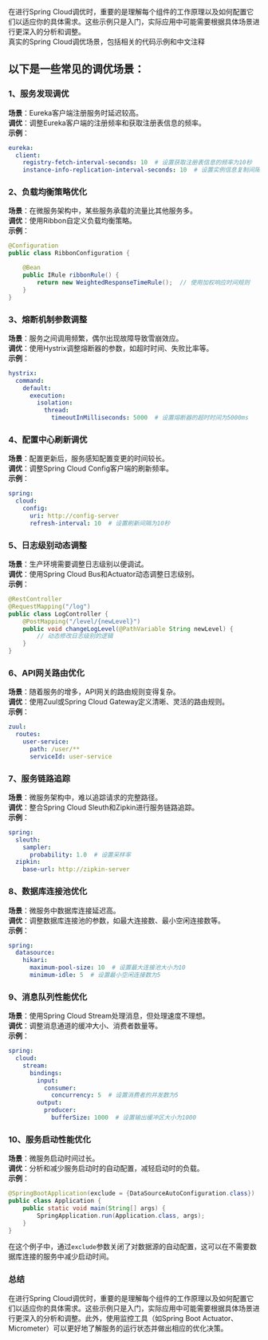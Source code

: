 在进行Spring Cloud调优时，重要的是理解每个组件的工作原理以及如何配置它们以适应你的具体需求。这些示例只是入门，实际应用中可能需要根据具体场景进行更深入的分析和调整。<br />真实的Spring Cloud调优场景，包括相关的代码示例和中文注释
<a name="ACNrU"></a>
## 以下是一些常见的调优场景：
<a name="Kt6vB"></a>
### 1、服务发现调优
**场景**：Eureka客户端注册服务时延迟较高。<br />**调优**：调整Eureka客户端的注册频率和获取注册表信息的频率。<br />**示例**：
```yaml
eureka:
  client:
    registry-fetch-interval-seconds: 10  # 设置获取注册表信息的频率为10秒
    instance-info-replication-interval-seconds: 10  # 设置实例信息复制间隔为10秒
```
<a name="SrnVP"></a>
### 2、负载均衡策略优化
**场景**：在微服务架构中，某些服务承载的流量比其他服务多。<br />**调优**：使用Ribbon自定义负载均衡策略。<br />**示例**：
```java
@Configuration
public class RibbonConfiguration {

    @Bean
    public IRule ribbonRule() {
        return new WeightedResponseTimeRule();  // 使用加权响应时间规则
    }
}
```
<a name="MMCVi"></a>
### 3、熔断机制参数调整
**场景**：服务之间调用频繁，偶尔出现故障导致雪崩效应。<br />**调优**：使用Hystrix调整熔断器的参数，如超时时间、失败比率等。<br />**示例**：
```yaml
hystrix:
  command:
    default:
      execution:
        isolation:
          thread:
            timeoutInMilliseconds: 5000  # 设置熔断器的超时时间为5000ms
```
<a name="zKCeG"></a>
### 4、配置中心刷新调优
**场景**：配置更新后，服务感知配置变更的时间较长。<br />**调优**：调整Spring Cloud Config客户端的刷新频率。<br />**示例**：
```yaml
spring:
  cloud:
    config:
      uri: http://config-server
      refresh-interval: 10  # 设置刷新间隔为10秒
```
<a name="quhby"></a>
### 5、日志级别动态调整
**场景**：生产环境需要调整日志级别以便调试。<br />**调优**：使用Spring Cloud Bus和Actuator动态调整日志级别。<br />**示例**：
```java
@RestController
@RequestMapping("/log")
public class LogController {
    @PostMapping("/level/{newLevel}")
    public void changeLogLevel(@PathVariable String newLevel) {
        // 动态修改日志级别的逻辑
    }
}
```
<a name="TFpB0"></a>
### 6、API网关路由优化
**场景**：随着服务的增多，API网关的路由规则变得复杂。<br />**调优**：使用Zuul或Spring Cloud Gateway定义清晰、灵活的路由规则。<br />**示例**：
```yaml
zuul:
  routes:
    user-service:
      path: /user/**
      serviceId: user-service
```
<a name="bY4BC"></a>
### 7、服务链路追踪
**场景**：微服务架构中，难以追踪请求的完整路径。<br />**调优**：整合Spring Cloud Sleuth和Zipkin进行服务链路追踪。<br />**示例**：
```yaml
spring:
  sleuth:
    sampler:
      probability: 1.0  # 设置采样率
  zipkin:
    base-url: http://zipkin-server
```
<a name="ttd44"></a>
### 8、数据库连接池优化
**场景**：微服务中数据库连接延迟高。<br />**调优**：调整数据库连接池的参数，如最大连接数、最小空闲连接数等。<br />**示例**：
```yaml
spring:
  datasource:
    hikari:
      maximum-pool-size: 10  # 设置最大连接池大小为10
      minimum-idle: 5  # 设置最小空闲连接数为5
```
<a name="DF7Xc"></a>
### 9、消息队列性能优化
**场景**：使用Spring Cloud Stream处理消息，但处理速度不理想。<br />**调优**：调整消息通道的缓冲大小、消费者数量等。<br />**示例**：
```yaml
spring:
  cloud:
    stream:
      bindings:
        input:
          consumer:
            concurrency: 5  # 设置消费者的并发数为5
        output:
          producer:
            bufferSize: 1000  # 设置输出缓冲区大小为1000
```
<a name="MIeDx"></a>
### 10、服务启动性能优化
**场景**：微服务启动时间过长。<br />**调优**：分析和减少服务启动时的自动配置，减轻启动时的负载。<br />**示例**：
```java
@SpringBootApplication(exclude = {DataSourceAutoConfiguration.class})
public class Application {
    public static void main(String[] args) {
        SpringApplication.run(Application.class, args);
    }
}
```
在这个例子中，通过`exclude`参数关闭了对数据源的自动配置，这可以在不需要数据库连接的服务中减少启动时间。
<a name="QkaOx"></a>
### 总结
在进行Spring Cloud调优时，重要的是理解每个组件的工作原理以及如何配置它们以适应你的具体需求。这些示例只是入门，实际应用中可能需要根据具体场景进行更深入的分析和调整。此外，使用监控工具（如Spring Boot Actuator、Micrometer）可以更好地了解服务的运行状态并做出相应的优化决策。
